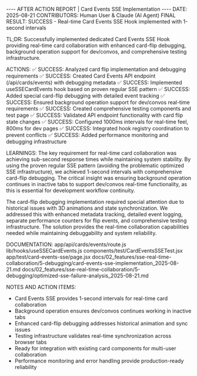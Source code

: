 ---- AFTER ACTION REPORT | Card Events SSE Implementation ----
DATE: 2025-08-21
CONTRIBUTORS: Human User & Claude (AI Agent)
FINAL RESULT: SUCCESS - Real-time Card Events SSE Hook implemented with 1-second intervals

TL;DR: Successfully implemented dedicated Card Events SSE Hook providing real-time card collaboration with enhanced card-flip debugging, background operation support for dev/convos, and comprehensive testing infrastructure.

ACTIONS:
✅ SUCCESS: Analyzed card flip implementation and debugging requirements
✅ SUCCESS: Created Card Events API endpoint (/api/cards/events) with debugging metadata
✅ SUCCESS: Implemented useSSECardEvents hook based on proven regular SSE pattern
✅ SUCCESS: Added special card-flip debugging with detailed event tracking
✅ SUCCESS: Ensured background operation support for dev/convos real-time requirements
✅ SUCCESS: Created comprehensive testing components and test page
✅ SUCCESS: Validated API endpoint functionality with card flip state changes
✅ SUCCESS: Configured 1000ms intervals for real-time feel, 800ms for dev pages
✅ SUCCESS: Integrated hook registry coordination to prevent conflicts
✅ SUCCESS: Added performance monitoring and debugging infrastructure

LEARNINGS: 
The key requirement for real-time card collaboration was achieving sub-second response times while maintaining system stability. By using the proven regular SSE pattern (avoiding the problematic optimized SSE infrastructure), we achieved 1-second intervals with comprehensive card-flip debugging. The critical insight was ensuring background operation continues in inactive tabs to support dev/convos real-time functionality, as this is essential for development workflow continuity.

The card-flip debugging implementation required special attention due to historical issues with 3D animations and state synchronization. We addressed this with enhanced metadata tracking, detailed event logging, separate performance counters for flip events, and comprehensive testing infrastructure. The solution provides the real-time collaboration capabilities needed while maintaining debuggability and system reliability.

DOCUMENTATION:
app/api/cards/events/route.js
lib/hooks/useSSECardEvents.js
components/test/CardEventsSSETest.jsx
app/test/card-events-sse/page.jsx
docs/02_features/sse-real-time-collaboration/5-debugging/card-events-sse-implementation_2025-08-21.md
docs/02_features/sse-real-time-collaboration/5-debugging/optimized-sse-failure-analysis_2025-08-21.md

NOTES AND ACTION ITEMS:
- Card Events SSE provides 1-second intervals for real-time card collaboration
- Background operation ensures dev/convos continues working in inactive tabs
- Enhanced card-flip debugging addresses historical animation and sync issues
- Testing infrastructure validates real-time synchronization across browser tabs
- Ready for integration with existing card components for multi-user collaboration
- Performance monitoring and error handling provide production-ready reliability